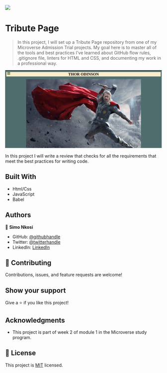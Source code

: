 ![](https://img.shields.io/badge/Microverse-blueviolet)

# Tribute Page

> In this project, I will set up a Tribute Page repository from one of my Microverse Admission Trial projects. My goal here is to master all of the tools and best practices I've learned about GitHub flow rules, .gitignore file, linters for HTML and CSS, and documenting my work in a professional way.

![screenshot](./images/Screenshot-tribute.png)

In this project I will write a review that checks for all the requirements that meet the best practices for writing code.

## Built With

- Html/Css
- JavaScript
- Babel


## Authors

👤 **Simo Nkosi**

- GitHub: [@githubhandle](https://github.com/KDlamini)
- Twitter: [@twitterhandle](https://twitter.com/RealSimoNkosi)
- LinkedIn: [LinkedIn](https://www.linkedin.com/in/simo-nkosi-418523180/)


## 🤝 Contributing

Contributions, issues, and feature requests are welcome!


## Show your support

Give a ⭐️ if you like this project!

## Acknowledgments

- This project is part of week 2 of module 1 in the Microverse study program.

## 📝 License

This project is [MIT](./MIT.md) licensed.
